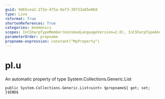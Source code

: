```yaml
---
guid: 9465cea2-272e-475a-9af3-39733a85e0b8
type: Live
reformat: True
shortenReferences: True
categories: mnemonics
scopes: InCSharpTypeMember(minimumLanguageVersion=2.0), InCSharpTypeAndNamespace(minimumLanguageVersion=2.0)
parameterOrder: propname
propname-expression: constant("MyProperty")
---
```


# pl.u

An automatic property of type System.Collections.Generic.List<uint>

```
public System.Collections.Generic.List<uint> $propname${ get; set; }$END$
```
